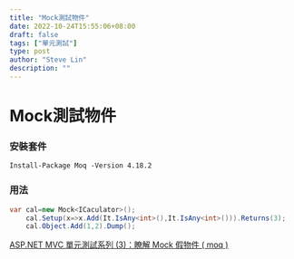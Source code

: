 ```yaml
---
title: "Mock測試物件"
date: 2022-10-24T15:55:06+08:00
draft: false
tags: ["單元測試"]
type: post
author: "Steve Lin"
description: ""
---
```


# Mock測試物件
### 安裝套件
`Install-Package Moq -Version 4.18.2`
### 用法
```C#
var cal=new Mock<ICaculator>();
	cal.Setup(x=>x.Add(It.IsAny<int>(),It.IsAny<int>())).Returns(3);
	cal.Object.Add(1,2).Dump();
```
[ASP.NET MVC 單元測試系列 (3)：瞭解 Mock 假物件 ( moq )](https://blog.miniasp.com/post/2010/09/16/ASPNET-MVC-Unit-Testing-Part-03-Using-Mock-moq)
